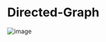 # Directed-Graph
 ![image](https://user-images.githubusercontent.com/63600571/132434506-f80273ff-8c43-4a91-af8f-b589653350f8.png)

